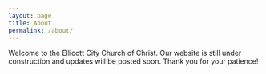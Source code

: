 ```yaml
---
layout: page
title: About
permalink: /about/
---
```


Welcome to the Ellicott City Church of Christ. Our website is still under construction and updates will be posted soon. Thank you for your patience!
